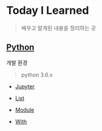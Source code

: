 # Today I Learned

> 배우고 알게된 내용을 정리하는 곳

## [Python](/Python)

개발 환경

> python 3.6.x

- [Jupyter](Python/Jupyter.md)

- [List](Python/List.md)
- [Module](Python/Module.md)
- [With](Python/With.md)

